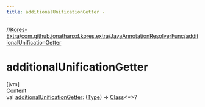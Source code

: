```yaml
---
title: additionalUnificationGetter -
---
```

//[Kores-Extra](../../../index.md)/[com.github.jonathanxd.kores.extra](../index.md)/[JavaAnnotationResolverFunc](index.md)/[additionalUnificationGetter](additional-unification-getter.md)



# additionalUnificationGetter  
[jvm]  
Content  
val [additionalUnificationGetter](additional-unification-getter.md): ([Type](https://docs.oracle.com/javase/8/docs/api/java/lang/reflect/Type.html)) -> [Class](https://docs.oracle.com/javase/8/docs/api/java/lang/Class.html)<*>?  



